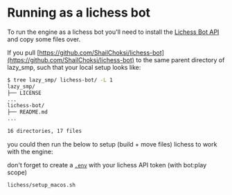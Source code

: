 # Running as a lichess bot

To run the engine as a lichess bot you'll need to install the [Lichess Bot API](https://github.com/ShailChoksi/lichess-bot) and copy some files over.

If you pull [https://github.com/ShailChoksi/lichess-bot](https://github.com/ShailChoksi/lichess-bot) to the same parent directory of lazy_smp, such that your local setup looks like:

```bash
$ tree lazy_smp/ lichess-bot/ -L 1
lazy_smp/
├── LICENSE
...
lichess-bot/
├── README.md
...

16 directories, 17 files
```

you could then run the below to setup (build + move files) lichess to work with the engine:

don't forget to create a [`.env`](../.env.example) with your lichess API token (with bot:play scope)

```bash
lichess/setup_macos.sh
```
